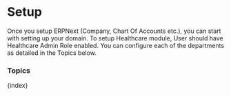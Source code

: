 <!-- add-breadcrumbs -->
# Setup

Once you setup ERPNext (Company, Chart Of Accounts etc.), you can start with setting up your domain. To setup Healthcare module, User should have Healthcare Admin Role enabled. You can configure each of the departments as detailed in the Topics below.

### Topics

{index}
